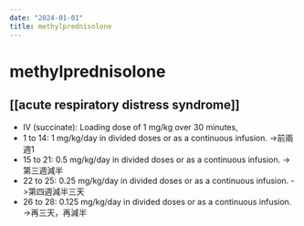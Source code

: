 ```yaml
---
date: "2024-01-01"
title: methylprednisolone
---
```


# methylprednisolone

## [[acute respiratory distress syndrome]]
- IV (succinate): Loading dose of 1 mg/kg over 30 minutes,
- 1 to 14: 1 mg/kg/day in divided doses or as a continuous infusion. ->前兩週1
- 15 to 21: 0.5 mg/kg/day in divided doses or as a continuous infusion. -> 第三週減半
- 22 to 25: 0.25 mg/kg/day in divided doses or as a continuous infusion. ->第四週減半三天
- 26 to 28: 0.125 mg/kg/day in divided doses or as a continuous infusion. ->再三天，再減半
